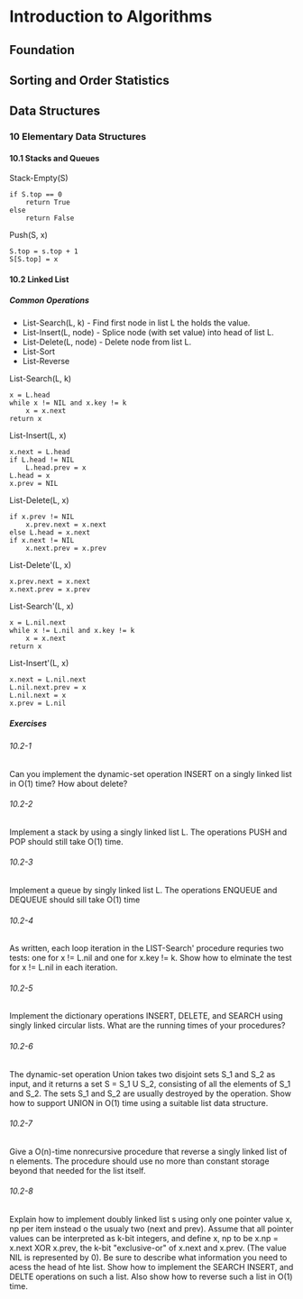# Introduction to Algorithms

## Foundation

## Sorting and Order Statistics

## Data Structures

### 10 Elementary Data Structures

#### 10.1 Stacks and Queues

Stack-Empty(S)
```
if S.top == 0
    return True
else
    return False
```

Push(S, x)
```
S.top = s.top + 1
S[S.top] = x
```

#### 10.2 Linked List

##### Common Operations

* List-Search(L, k) - Find first node in list L the holds the value.
* List-Insert(L, node) - Splice node (with set value) into head of list L.
* List-Delete(L, node) - Delete node from list L.
* List-Sort
* List-Reverse

List-Search(L, k)
```
x = L.head
while x != NIL and x.key != k
    x = x.next
return x
```

List-Insert(L, x)
```
x.next = L.head
if L.head != NIL
    L.head.prev = x
L.head = x
x.prev = NIL

```

List-Delete(L, x)
```
if x.prev != NIL
    x.prev.next = x.next
else L.head = x.next
if x.next != NIL
    x.next.prev = x.prev
```

List-Delete'(L, x)
```
x.prev.next = x.next
x.next.prev = x.prev
```

List-Search'(L, x)
```
x = L.nil.next
while x != L.nil and x.key != k
    x = x.next
return x
```

List-Insert'(L, x)
```
x.next = L.nil.next
L.nil.next.prev = x
L.nil.next = x
x.prev = L.nil
```

##### Exercises

###### 10.2-1

Can you implement the dynamic-set operation INSERT on a singly linked list in O(1) time? How about delete?

###### 10.2-2

Implement a stack by using a singly linked list L. The operations PUSH and POP should still take O(1) time.

###### 10.2-3

Implement a queue by singly linked list L. The operations ENQUEUE and DEQUEUE should sill take O(1) time

###### 10.2-4

As written, each loop iteration in the LIST-Search' procedure requries two tests: one for x != L.nil and one for x.key != k. Show how to elminate the test for x != L.nil in each iteration.

###### 10.2-5

Implement the dictionary operations INSERT, DELETE, and SEARCH using singly linked circular lists. What are the running times of your procedures?

###### 10.2-6

The dynamic-set operation Union takes two disjoint sets S_1 and S_2 as input, and it returns a set S = S_1 U S_2, consisting of all the elements of S_1 and S_2. The sets S_1 and S_2 are usually destroyed by the operation. Show how to support UNION in O(1) time using a suitable list data structure.

###### 10.2-7

Give a O(n)-time nonrecursive procedure that reverse a singly linked list of n elements. The procedure should use no more than constant storage beyond that needed for the list itself.

###### 10.2-8

Explain how to implement doubly linked list s using only one pointer value x, np per item instead o the usualy two (next and prev). Assume that all pointer values can be interpreted as k-bit integers, and define x, np to be x.np = x.next XOR x.prev, the k-bit "exclusive-or" of x.next and x.prev. (The value NIL is represented by 0). Be sure to describe  what information you need to acess the head of hte list. Show how to implement the SEARCH INSERT, and DELTE operations on such a list. Also show how to reverse such a list in O(1) time.
